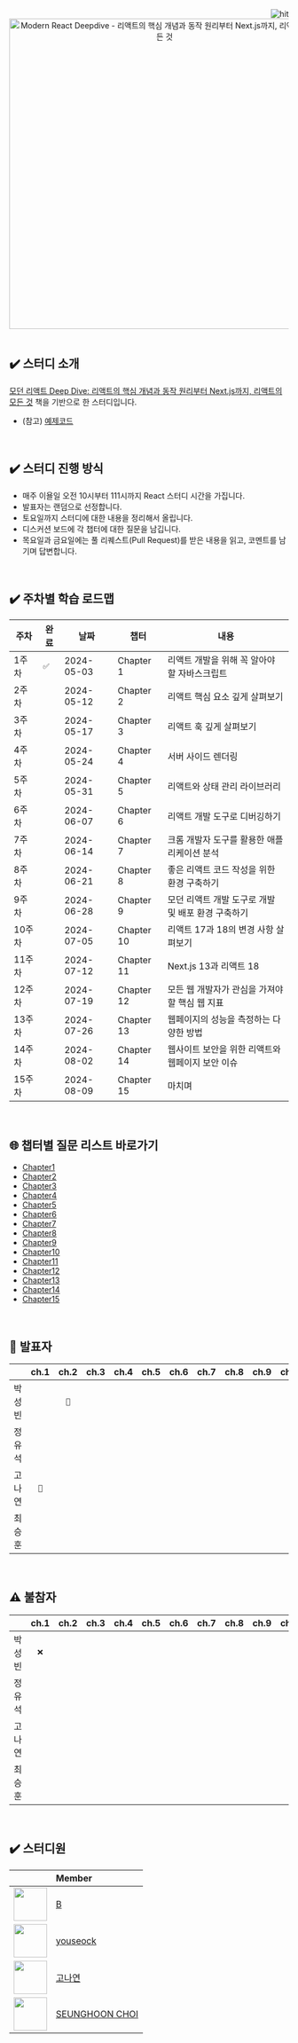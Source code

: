 <div align="right"> 
<img src="https://hits.seeyoufarm.com/api/count/incr/badge.svg?url=https%3A%2F%2Fgithub.com%2FScrutinize-React-Deep-Dive%2Fmodern-react-deepdive%2F&count_bg=%23232330&title_bg=%23555555&icon=&icon_color=%23E7E7E7&title=hits&edge_flat=false" alt="hit" />
</div>

<div align="center">
  <img width="560" height="auto" src="https://github.com/Scrutinize-React-Deep-Dive/modern-react-deepdive/assets/48350491/15433351-cb72-44f6-986a-a1638be43f07" alt="Modern React Deepdive - 리액트의 핵심 개념과 동작 원리부터 Next.js까지, 리액트의 모든 것"/>  
</div>

<br>

## ✔️ 스터디 소개

[모던 리액트 Deep Dive: 리액트의 핵심 개념과 동작 원리부터 Next.js까지, 리액트의 모든 것](https://wikibook.co.kr/react-deep-dive/) 책을 기반으로 한 스터디입니다.

- (참고) [예제코드](https://github.com/wikibook/react-deep-dive-example)

<br>

## ✔️ 스터디 진행 방식

- 매주 이욜일 오전 10시부터 111시까지 React 스터디 시간을 가집니다.
- 발표자는 랜덤으로 선정합니다.
- 토요일까지 스터디에 대한 내용을 정리해서 올립니다.
- 디스커션 보드에 각 챕터에 대한 질문을 남깁니다.
- 목요일과 금요일에는 풀 리퀘스트(Pull Request)를 받은 내용을 읽고, 코멘트를 남기며 답변합니다.


<br>

## ✔️ 주차별 학습 로드맵

| 주차 | 완료 | 날짜       | 챕터        | 내용 | 
|------|----|------------|------------| --- |
| 1주차 | `✅`  | 2024-05-03 | Chapter 1  | 리액트 개발을 위해 꼭 알아야 할 자바스크립트 |
| 2주차 | ` `  | 2024-05-12 | Chapter 2  | 리액트 핵심 요소 깊게 살펴보기 |
| 3주차 | ` `  | 2024-05-17 | Chapter 3  | 리액트 훅 깊게 살펴보기 |
| 4주차 | ` `  | 2024-05-24 | Chapter 4  | 서버 사이드 렌더링 |
| 5주차 | ` `  | 2024-05-31 | Chapter 5  | 리액트와 상태 관리 라이브러리 |
| 6주차 | ` `  | 2024-06-07 | Chapter 6  | 리액트 개발 도구로 디버깅하기 |
| 7주차 | ` `  | 2024-06-14 | Chapter 7  | 크롬 개발자 도구를 활용한 애플리케이션 분석 |
| 8주차 | ` `  | 2024-06-21 | Chapter 8  | 좋은 리액트 코드 작성을 위한 환경 구축하기 |
| 9주차 | ` `  | 2024-06-28 | Chapter 9  | 모던 리액트 개발 도구로 개발 및 배포 환경 구축하기 |
| 10주차 | ` ` | 2024-07-05 | Chapter 10 | 리액트 17과 18의 변경 사항 살펴보기 |
| 11주차 | ` ` | 2024-07-12 | Chapter 11 | Next.js 13과 리액트 18 |
| 12주차 | ` ` | 2024-07-19 | Chapter 12 | 모든 웹 개발자가 관심을 가져야 할 핵심 웹 지표 |
| 13주차 | ` ` | 2024-07-26 | Chapter 13 | 웹페이지의 성능을 측정하는 다양한 방법 |
| 14주차 | ` ` | 2024-08-02 | Chapter 14 | 웹사이트 보안을 위한 리액트와 웹페이지 보안 이슈 |
| 15주차 | ` ` | 2024-08-09 | Chapter 15 | 마치며 |

<br>

## 🌐 챕터별 질문 리스트 바로가기

- [Chapter1](https://github.com/Scrutinize-React-Deep-Dive/modern-react-deepdive/discussions/56)
- [Chapter2](https://...)
- [Chapter3](https://...)
- [Chapter4](https://...)
- [Chapter5](https://...)
- [Chapter6](https://...)
- [Chapter7](https://...)
- [Chapter8](https://...)
- [Chapter9](https://...)
- [Chapter10](https://...)
- [Chapter11](https://...)
- [Chapter12](https://...)
- [Chapter13](https://...)
- [Chapter14](https://...)
- [Chapter15](https://...)

<br>

## 🎤 발표자

|   | ch.1 | ch.2 | ch.3 | ch.4 | ch.5 | ch.6 | ch.7 | ch.8 | ch.9 | ch.10 | ch.11 | ch.12 |
|:---:|:---:| :---:| :---:| :---:| :---:| :---:| :---:| :---:| :---:| :---:| :---:| :---:|
| 박성빈 | ` ` | `🎤` | ` ` | ` ` | ` ` | ` ` | ` ` | ` ` | ` ` |  ` ` |  ` ` |  ` ` |
| 정유석 | ` ` | ` ` | ` ` | ` ` | ` ` | ` ` | ` ` | ` ` | ` ` |  ` ` |  ` ` |  ` ` |
| 고나연 | `🎤` | ` ` | ` ` | ` ` | ` ` | ` ` | ` ` | ` ` | ` ` |  ` ` |  ` ` |  ` ` |
| 최승훈 | ` ` | ` ` | ` ` | ` ` | ` ` | ` ` | ` ` | ` ` | ` ` |  ` ` |  ` ` |  ` ` |


<br>

## ⚠️ 불참자

|   | ch.1 | ch.2 | ch.3 | ch.4 | ch.5 | ch.6 | ch.7 | ch.8 | ch.9 | ch.10 | ch.11 | ch.12 |
|:---:|:---:| :---:| :---:| :---:| :---:| :---:| :---:| :---:| :---:| :---:| :---:| :---:|
| 박성빈 | `❌` | ` ` | ` ` | ` ` | ` ` | ` ` | ` ` | ` ` | ` ` |  ` ` |  ` ` |  ` ` |
| 정유석 | ` ` | ` ` | ` ` | ` ` | ` ` | ` ` | ` ` | ` ` | ` ` |  ` ` |  ` ` |  ` ` |
| 고나연 | ` ` | ` ` | ` ` | ` ` | ` ` | ` ` | ` ` | ` ` | ` ` |  ` ` |  ` ` |  ` ` |
| 최승훈 | ` ` | ` ` | ` ` | ` ` | ` ` | ` ` | ` ` | ` ` | ` ` |  ` ` |  ` ` |  ` ` |

<br>

## ✔️ 스터디원

| | Member |
|:------:|:-------|
| <img src="https://avatars.githubusercontent.com/u/48350491?s=96&v=4" width="60" height="60"> | [B](https://github.com/orgs/Scrutinize-React-Deep-Dive/people/functionBee) |
| <img src="https://avatars.githubusercontent.com/u/78193416?s=96&v=4" width="60" height="60"> | [youseock](https://github.com/orgs/Scrutinize-React-Deep-Dive/people/mahwin) |
| <img src="https://avatars.githubusercontent.com/u/71490862?s=96&v=4" width="60" height="60"> | [고나연](https://github.com/orgs/Scrutinize-React-Deep-Dive/people/NYeonK) |
| <img src="https://avatars.githubusercontent.com/u/78516146?s=96&v=4" width="60" height="60"> | [SEUNGHOON CHOI](https://github.com/orgs/Scrutinize-React-Deep-Dive/people/valueinvestment) |

